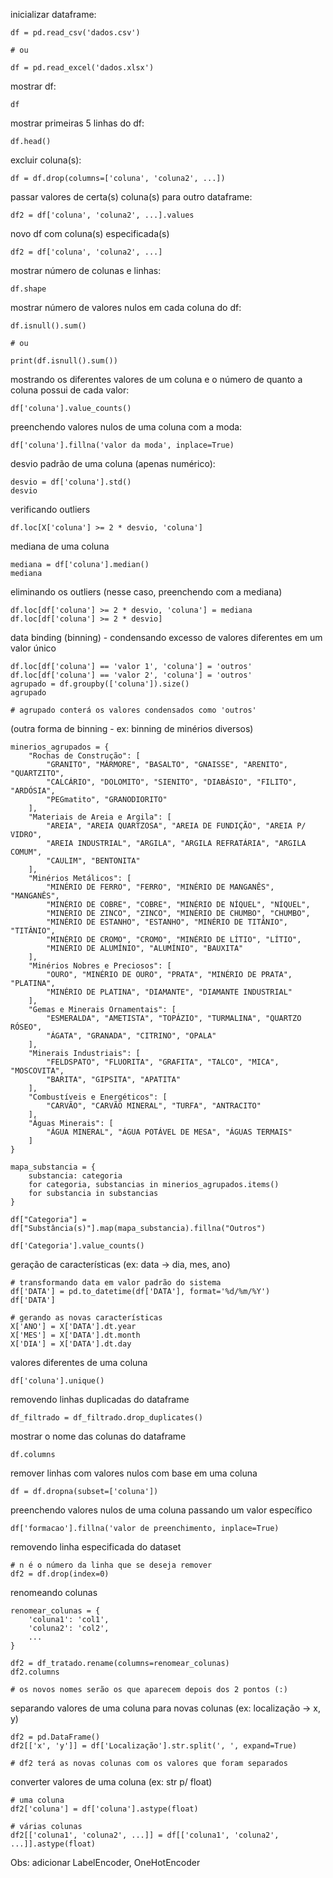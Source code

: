 inicializar dataframe:
```
df = pd.read_csv('dados.csv')

# ou

df = pd.read_excel('dados.xlsx')
```

mostrar df:
```
df
```

mostrar primeiras 5 linhas do df:
```
df.head()
```

excluir coluna(s):
```
df = df.drop(columns=['coluna', 'coluna2', ...])
```

passar valores de certa(s) coluna(s) para outro dataframe:
```
df2 = df['coluna', 'coluna2', ...].values
```

novo df com coluna(s) especificada(s)
```
df2 = df['coluna', 'coluna2', ...]
```

mostrar número de colunas e linhas:
```
df.shape
```

mostrar número de valores nulos em cada coluna do df:
```
df.isnull().sum()

# ou

print(df.isnull().sum())
```

mostrando os diferentes valores de um coluna e o número de quanto a coluna possui de cada valor:
```
df['coluna'].value_counts()
```

preenchendo valores nulos de uma coluna com a moda:
```
df['coluna'].fillna('valor da moda', inplace=True)
```

desvio padrão de uma coluna (apenas numérico):
```
desvio = df['coluna'].std()
desvio
```

verificando outliers
```
df.loc[X['coluna'] >= 2 * desvio, 'coluna']
```

mediana de uma coluna
```
mediana = df['coluna'].median()
mediana
```

eliminando os outliers (nesse caso, preenchendo com a mediana)
```
df.loc[df['coluna'] >= 2 * desvio, 'coluna'] = mediana
df.loc[df['coluna'] >= 2 * desvio]
```

data binding (binning) - condensando excesso de valores diferentes em um valor único
```
df.loc[df['coluna'] == 'valor 1', 'coluna'] = 'outros'
df.loc[df['coluna'] == 'valor 2', 'coluna'] = 'outros'
agrupado = df.groupby(['coluna']).size()
agrupado

# agrupado conterá os valores condensados como 'outros'
```

(outra forma de binning - ex: binning de minérios diversos)
```
minerios_agrupados = {
    "Rochas de Construção": [
        "GRANITO", "MÁRMORE", "BASALTO", "GNAISSE", "ARENITO", "QUARTZITO",
        "CALCÁRIO", "DOLOMITO", "SIENITO", "DIABÁSIO", "FILITO", "ARDÓSIA",
        "PEGmatito", "GRANODIORITO"
    ],
    "Materiais de Areia e Argila": [
        "AREIA", "AREIA QUARTZOSA", "AREIA DE FUNDIÇÃO", "AREIA P/ VIDRO",
        "AREIA INDUSTRIAL", "ARGILA", "ARGILA REFRATÁRIA", "ARGILA COMUM",
        "CAULIM", "BENTONITA"
    ],
    "Minérios Metálicos": [
        "MINÉRIO DE FERRO", "FERRO", "MINÉRIO DE MANGANÊS", "MANGANÊS",
        "MINÉRIO DE COBRE", "COBRE", "MINÉRIO DE NÍQUEL", "NÍQUEL",
        "MINÉRIO DE ZINCO", "ZINCO", "MINÉRIO DE CHUMBO", "CHUMBO",
        "MINÉRIO DE ESTANHO", "ESTANHO", "MINÉRIO DE TITÂNIO", "TITÂNIO",
        "MINÉRIO DE CROMO", "CROMO", "MINÉRIO DE LÍTIO", "LÍTIO",
        "MINÉRIO DE ALUMÍNIO", "ALUMÍNIO", "BAUXITA"
    ],
    "Minérios Nobres e Preciosos": [
        "OURO", "MINÉRIO DE OURO", "PRATA", "MINÉRIO DE PRATA", "PLATINA",
        "MINÉRIO DE PLATINA", "DIAMANTE", "DIAMANTE INDUSTRIAL"
    ],
    "Gemas e Minerais Ornamentais": [
        "ESMERALDA", "AMETISTA", "TOPÁZIO", "TURMALINA", "QUARTZO RÓSEO",
        "ÁGATA", "GRANADA", "CITRINO", "OPALA"
    ],
    "Minerais Industriais": [
        "FELDSPATO", "FLUORITA", "GRAFITA", "TALCO", "MICA", "MOSCOVITA",
        "BARITA", "GIPSITA", "APATITA"
    ],
    "Combustíveis e Energéticos": [
        "CARVÃO", "CARVÃO MINERAL", "TURFA", "ANTRACITO"
    ],
    "Águas Minerais": [
        "ÁGUA MINERAL", "ÁGUA POTÁVEL DE MESA", "ÁGUAS TERMAIS"
    ]
}

mapa_substancia = {
    substancia: categoria
    for categoria, substancias in minerios_agrupados.items()
    for substancia in substancias
}

df["Categoria"] = df["Substância(s)"].map(mapa_substancia).fillna("Outros")

df['Categoria'].value_counts()
```

geração de características (ex: data -> dia, mes, ano)
```
# transformando data em valor padrão do sistema
df['DATA'] = pd.to_datetime(df['DATA'], format='%d/%m/%Y')
df['DATA']

# gerando as novas características
X['ANO'] = X['DATA'].dt.year
X['MES'] = X['DATA'].dt.month
X['DIA'] = X['DATA'].dt.day
```

valores diferentes de uma coluna
```
df['coluna'].unique()
```

removendo linhas duplicadas do dataframe
```
df_filtrado = df_filtrado.drop_duplicates()
```

mostrar o nome das colunas do dataframe
```
df.columns
```

remover linhas com valores nulos com base em uma coluna
```
df = df.dropna(subset=['coluna'])
```

preenchendo valores nulos de uma coluna passando um valor específico
```
df['formacao'].fillna('valor de preenchimento, inplace=True)
```
removendo linha especificada do dataset
```
# n é o número da linha que se deseja remover
df2 = df.drop(index=0)
```

renomeando colunas
```
renomear_colunas = {
    'coluna1': 'col1',
    'coluna2': 'col2',
    ...
}

df2 = df_tratado.rename(columns=renomear_colunas)
df2.columns

# os novos nomes serão os que aparecem depois dos 2 pontos (:)
```

separando valores de uma coluna para novas colunas (ex: localização -> x, y)
```
df2 = pd.DataFrame()
df2[['x', 'y']] = df['Localização'].str.split(', ', expand=True)

# df2 terá as novas colunas com os valores que foram separados
```

converter valores de uma coluna (ex: str p/ float)
```
# uma coluna
df2['coluna'] = df['coluna'].astype(float)

# várias colunas
df2[['coluna1', 'coluna2', ...]] = df[['coluna1', 'coluna2', ...]].astype(float)

```

Obs: adicionar LabelEncoder, OneHotEncoder